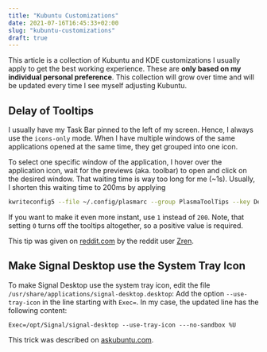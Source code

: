 ```yaml
---
title: "Kubuntu Customizations"
date: 2021-07-16T16:45:33+02:00
slug: "kubuntu-customizations"
draft: true
---
```


This article is a collection of Kubuntu and KDE customizations I usually apply to get the best working experience.
These are **only based on my individual personal preference**.
This collection will grow over time and will be updated every time I see myself adjusting Kubuntu.


## Delay of Tooltips

I usually have my Task Bar pinned to the left of my screen.
Hence, I always use the `icons-only` mode.
When I have multiple windows of the same applications opened at the same time, they get grouped into one icon.

To select one specific window of the application, I hover over the application icon, wait for the previews (aka. toolbar) to open and click on the desired window.
That waiting time is way too long for me (~1s).
Usually, I shorten this waiting time to 200ms by applying
```bash
kwriteconfig5 --file ~/.config/plasmarc --group PlasmaToolTips --key Delay 200
```

If you want to make it even more instant, use `1` instead of `200`.
Note, that setting `0` turns off the tooltips altogether, so a positive value is required.

This tip was given on [reddit.com](https://www.reddit.com/r/kde/comments/66vu2u/how_to_set_faster_windows_preview_tooltips_in/dglpcwn/?utm_source=reddit&utm_medium=web2x&context=3) by the reddit user [Zren](https://www.reddit.com/user/Zren/).

## Make Signal Desktop use the System Tray Icon

To make Signal Desktop use the system tray icon, edit the file `/usr/share/applications/signal-desktop.desktop`:
Add the option `--use-tray-icon` in the line starting with `Exec=`.
In my case, the updated line has the following content:
```
Exec=/opt/Signal/signal-desktop --use-tray-icon ---no-sandbox %U
```

This trick was described on [askubuntu.com](https://askubuntu.com/questions/1123693/how-minimize-signal-messenger-to-system-tray-top-right-corner).